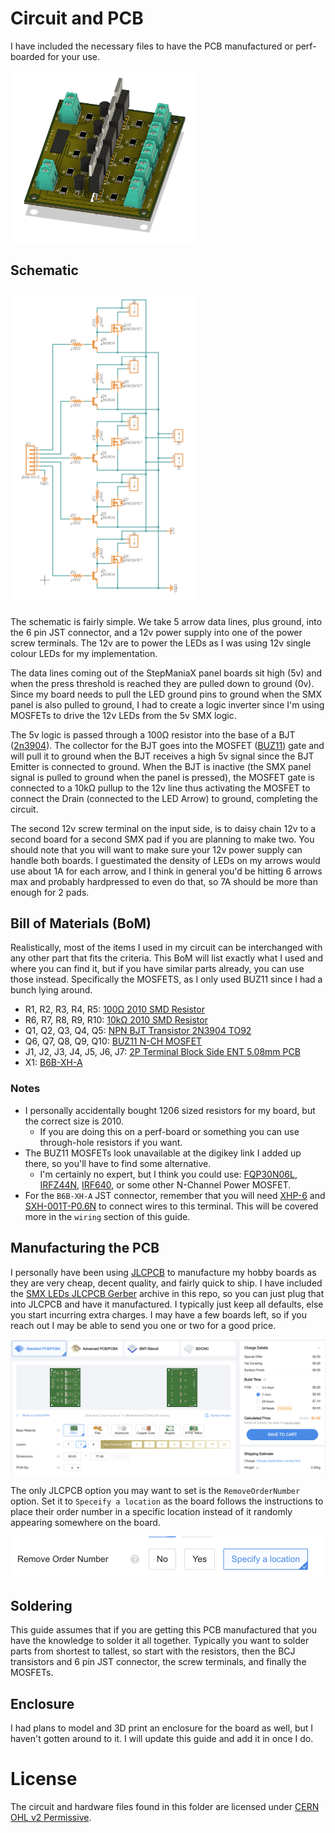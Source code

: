 # Circuit and PCB
I have included the necessary files to have the PCB manufactured or perf-boarded for your use. 

<img src="./Photos/Render.png" width="300" alt="3D Render">

## Schematic
<img src="./Photos/Schematic.png" width="300" alt="Schematic">

The schematic is fairly simple. We take 5 arrow data lines, plus ground, into the 6 pin JST connector, and
a 12v power supply into one of the power screw terminals. The 12v are to power the LEDs as I was using 12v single 
colour LEDs for my implementation. 

The data lines coming out of the StepManiaX panel boards sit high (5v) and when the press threshold is reached
they are pulled down to ground (0v). Since my board needs to pull the LED ground pins to ground when the SMX
panel is also pulled to ground, I had to create a logic inverter since I'm using MOSFETs to drive the 12v LEDs from
the 5v SMX logic.  

The 5v logic is passed through a 100Ω resistor into the base of a BJT
([2n3904](https://www.onsemi.com/pdf/datasheet/2n3903-d.pdf)). The collector for the BJT goes into the MOSFET
([BUZ11](https://www.onsemi.com/pdf/datasheet/buz11-d.pdf)) gate and will pull it to ground when the BJT receives a
high 5v signal since the BJT Emitter is connected to ground. When the BJT is inactive (the SMX panel signal is pulled to
ground when the panel is pressed), the MOSFET gate is connected to a 10kΩ pullup to the 12v line thus activating the
MOSFET to connect the Drain (connected to the LED Arrow) to ground, completing the circuit. 

The second 12v screw terminal on the input side, is to daisy chain 12v to a second board for a second SMX pad if you 
are planning to make two. You should note that you will want to make sure your 12v power supply can handle both boards.
I guestimated the density of LEDs on my arrows would use about 1A for each arrow, and I think in general you'd be
hitting 6 arrows max and probably hardpressed to even do that, so 7A should be more than enough for 2 pads. 

## Bill of Materials (BoM)

Realistically, most of the items I used in my circuit can be interchanged with any other part that fits the criteria. 
This BoM will list exactly what I used and where you can find it, but if you have similar parts already, you can use
those instead. Specifically the MOSFETS, as I only used BUZ11 since I had a bunch lying around.

- R1, R2, R3, R4, R5: [100Ω 2010 SMD Resistor](https://www.digikey.ca/en/products/detail/yageo/RC2010FK-07100RL/5920949)
- R6, R7, R8, R9, R10: [10kΩ 2010 SMD Resistor](https://www.digikey.ca/en/products/detail/stackpole-electronics-inc/RMCF2010FT10K0/1758376)
- Q1, Q2, Q3, Q4, Q5: [NPN BJT Transistor 2N3904 TO92](https://www.digikey.ca/en/products/detail/onsemi/2N3904BU/1413)
- Q6, Q7, Q8, Q9, Q10: [BUZ11 N-CH MOSFET](https://www.digikey.ca/en/products/detail/onsemi/BUZ11-NR4941/1954150)
- J1, J2, J3, J4, J5, J6, J7: [2P Terminal Block Side ENT 5.08mm PCB](https://www.digikey.ca/en/products/detail/phoenix-contact/5442206/4390264) 
- X1: [B6B-XH-A](https://www.digikey.ca/en/products/detail/jst-sales-america-inc/B6B-XH-A/1000381)

### Notes
- I personally accidentally bought 1206 sized resistors for my board, but the correct size is 2010.
  - If you are doing this on a perf-board or something you can use through-hole resistors if you want.
- The BUZ11 MOSFETs look unavailable at the digikey link I added up there, so you'll have to find some alternative. 
  - I'm certainly no expert, but I think you could use: [FQP30N06L](https://cdn.sparkfun.com/datasheets/Components/General/FQP30N06L.pdf),
[IRFZ44N](https://www.infineon.com/dgdl/Infineon-IRFZ44N-DataSheet-v01_01-EN.pdf?fileId=5546d462533600a40153563b3a9f220d),
[IRF640](https://www.vishay.com/docs/91036/sihf640.pdf), or some other N-Channel Power MOSFET.
- For the `B6B-XH-A` JST connector, remember that you will need [XHP-6](https://www.digikey.ca/en/products/detail/jst-sales-america-inc/XHP-6/1651016)
and [SXH-001T-P0.6N](https://www.digikey.ca/en/products/detail/jst-sales-america-inc/SXH-001T-P0-6N/7041446) to connect
wires to this terminal. This will be covered more in the `wiring` section of this guide. 

## Manufacturing the PCB

I personally have been using [JLCPCB](https://jlcpcb.com/) to manufacture my hobby boards as they are very cheap,
decent quality, and fairly quick to ship. I have included the
[SMX LEDs JLCPCB Gerber](Files%2FSMX%20LEDs%20JLCPCB%20Gerber.zip) archive in this repo, so you can just plug that into
JLCPCB and have it manufactured. I typically just keep all defaults, else you start incurring extra charges. I may have
a few boards left, so if you reach out I may be able to send you one or two for a good price.

<img src="./Photos/jlc-info.png" width="800" alt="JLCPCB Order Info">

The only JLCPCB option you may want to set is the `RemoveOrderNumber` option. Set it to `Speceify a location` as the
board follows the instructions to place their order number in a specific location instead of it randomly appearing 
somewhere on the board. 

<img src="./Photos/jlc-order.png" width="500" alt="JLCPCB Order Number Option">

## Soldering

This guide assumes that if you are getting this PCB manufactured that you have the knowledge to solder it all together.
Typically you want to solder parts from shortest to tallest, so start with the resistors, then the BCJ transistors and
6 pin JST connector, the screw terminals, and finally the MOSFETs.

## Enclosure
I had plans to model and 3D print an enclosure for the board as well, but I haven't gotten around to it. I will
update this guide and add it in once I do.

# License
The circuit and hardware files found in this folder are licensed under
[CERN OHL v2 Permissive](https://choosealicense.com/licenses/cern-ohl-p-2.0/).
